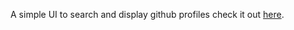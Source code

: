 A simple UI to search and display github profiles
check it out [here](githhub-finder-solo-exe.vercel.app).
